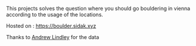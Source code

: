 This projects solves the question where you should go bouldering in vienna according to the usage of the locations.

Hosted on : https://boulder.sidak.xyz

Thanks to [Andrew Lindley](http://81.189.135.217:8085/andrew/boulderbar/stats) for the data